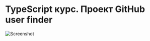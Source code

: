 # TypeScript курс. Проект GitHub user finder

![Screenshot](https://github.com/Sergei-Shvets/Employees-accounting-portfolio/blob/main/Screen.jpg)
